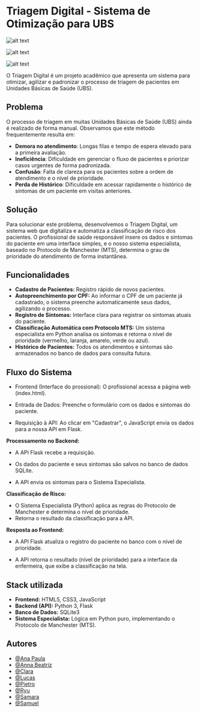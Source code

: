# Triagem Digital - Sistema de Otimização para UBS

![alt text](https://img.shields.io/badge/status-completed-green)

![alt text](https://img.shields.io/badge/Python-3.x%2B-blue.svg)

![alt text](https://img.shields.io/badge/Flask-3.1.1-black.svg)

O Triagem Digital é um projeto acadêmico que apresenta um sistema para otimizar, agilizar e padronizar o processo de triagem de pacientes em Unidades Básicas de Saúde (UBS).
## Problema

O processo de triagem em muitas Unidades Básicas de Saúde (UBS) ainda é realizado de forma manual. Observamos que este método frequentemente resulta em:

- **Demora no atendimento**: Longas filas e tempo de espera elevado para a primeira avaliação.
- **Ineficiência**: Dificuldade em gerenciar o fluxo de pacientes e priorizar casos urgentes de forma padronizada.
- **Confusão**: Falta de clareza para os pacientes sobre a ordem de atendimento e o nível de prioridade.
- **Perda de Histórico**: Dificuldade em acessar rapidamente o histórico de sintomas de um paciente em visitas anteriores.
## Solução

Para solucionar este problema, desenvolvemos o Triagem Digital, um sistema web que digitaliza e automatiza a classificação de risco dos pacientes. O profissional de saúde responsável insere os dados e sintomas do paciente em uma interface simples, e o nosso sistema especialista, baseado no Protocolo de Manchester (MTS), determina o grau de prioridade do atendimento de forma instantânea.
## Funcionalidades

- **Cadastro de Pacientes:** Registro rápido de novos pacientes.
- **Autopreenchimento por CPF:** Ao informar o CPF de um paciente já cadastrado, o sistema preenche automaticamente seus dados, agilizando o processo.
- **Registro de Sintomas:** Interface clara para registrar os sintomas atuais do paciente.
- **Classificação Automática com Protocolo MTS:** Um sistema especialista em Python analisa os sintomas e retorna o nível de prioridade (vermelho, laranja, amarelo, verde ou azul).
- **Histórico de Pacientes:** Todos os atendimentos e sintomas são armazenados no banco de dados para consulta futura.
## Fluxo do Sistema

- Frontend (Interface do prossional): O profissional acessa a página web (index.html).

- Entrada de Dados: Preenche o formulário com os dados e sintomas do paciente.

- Requisição à API: Ao clicar em "Cadastrar", o JavaScript envia os dados para a nossa API em Flask.

**Processamento no Backend:**

- A API Flask recebe a requisição.

- Os dados do paciente e seus sintomas são salvos no banco de dados SQLite.

- A API envia os sintomas para o Sistema Especialista.

**Classificação de Risco:**

- O Sistema Especialista (Python) aplica as regras do Protocolo de Manchester e determina o nível de prioridade.
- Retorna o resultado da classificação para a API.

**Resposta ao Frontend:**

- A API Flask atualiza o registro do paciente no banco com o nível de prioridade.

- A API retorna o resultado (nível de prioridade) para a interface da enfermeira, que exibe a classificação na tela.
## Stack utilizada

- **Frontend:** HTML5, CSS3, JavaScript
- **Backend (API):** Python 3, Flask
- **Banco de Dados:** SQLite3
- **Sistema Especialista:** Lógica em Python puro, implementando o Protocolo de Manchester (MTS).


## Autores

- [@Ana Paula]()
- [@Anna Beatriz](https://github.com/Cheeshiiree)
- [@Clara]()
- [@Lucas](https://github.com/lucas-jurgensen)
- [@Pietro]()
- [@Ryu](https://github.com/Ryumiwa)
- [@Samara](https://github.com/SamaraFeitosa)
- [@Samuel]()

